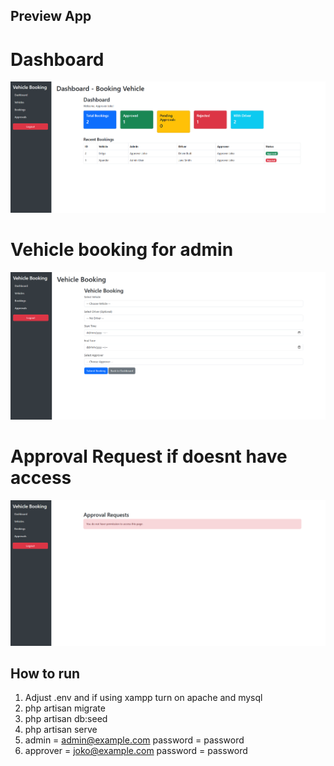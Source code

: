 ## Preview App
<p align="center">
<h1>Dashboard</h1>
<img src="/dashboard.png" alt="Dashboard">
<h1>Vehicle booking for admin</h1>
<img src="/vehicle booking.png" alt="Vehicle booking">
<h1>Approval Request if doesnt have access </h1>
<img src="/approver.png" alt="Approval Request">
</p>

## How to run
1. Adjust .env and if using xampp turn on apache and mysql
2. php artisan migrate
3. php artisan db:seed
4. php artisan serve
5. admin = admin@example.com password = password
6. approver = joko@example.com password = password



